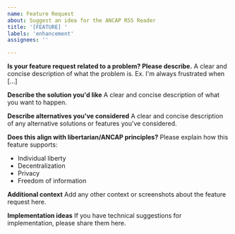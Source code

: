 ```yaml
---
name: Feature Request
about: Suggest an idea for the ANCAP RSS Reader
title: '[FEATURE] '
labels: 'enhancement'
assignees: ''

---
```


**Is your feature request related to a problem? Please describe.**
A clear and concise description of what the problem is. Ex. I'm always frustrated when [...]

**Describe the solution you'd like**
A clear and concise description of what you want to happen.

**Describe alternatives you've considered**
A clear and concise description of any alternative solutions or features you've considered.

**Does this align with libertarian/ANCAP principles?**
Please explain how this feature supports:
- Individual liberty
- Decentralization
- Privacy
- Freedom of information

**Additional context**
Add any other context or screenshots about the feature request here.

**Implementation ideas**
If you have technical suggestions for implementation, please share them here.

